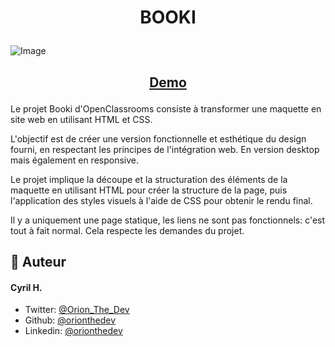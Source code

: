 # <p align="center">BOOKI

        
![Image](https://www.zupimages.net/up/22/41/supp.png)<h2 align="center">
  <a href="https://orionthedev.github.io/Projet2-OpenClassrooms/">Demo</a>
</h2>



 

Le projet Booki d'OpenClassrooms consiste à transformer une maquette en site web en utilisant HTML et CSS.

L'objectif est de créer une version fonctionnelle et esthétique du design fourni, en respectant les principes de l'intégration web.
En version desktop mais également en responsive.

Le projet implique la découpe et la structuration des éléments de la maquette en utilisant HTML pour créer la structure de la page, puis l'application des styles visuels à l'aide de CSS pour obtenir le rendu final.

Il y a uniquement une page statique, les liens ne sont pas fonctionnels: c'est tout à fait normal. 
Cela respecte les demandes du projet.



## 🙇 Auteur
#### Cyril H.
- Twitter: [@Orion_The_Dev](https://twitter.com/Orion_The_Dev)
- Github: [@orionthedev](https://orionthedev.github.io/Projet2-OpenClassrooms/)
- Linkedin: [@orionthedev](https://www.linkedin.com/in/orionthedev/)
        

